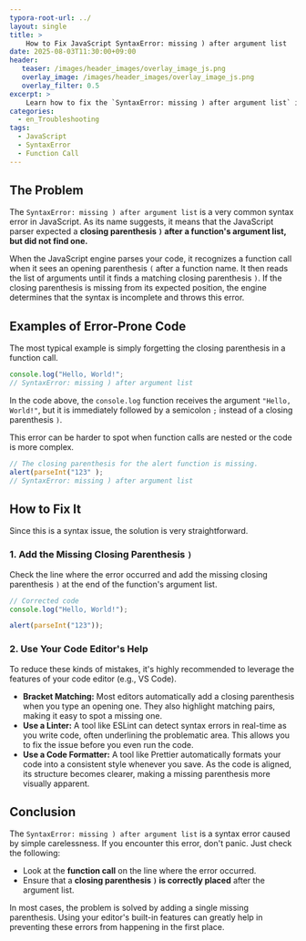 ```yaml
---
typora-root-url: ../
layout: single
title: >
    How to Fix JavaScript SyntaxError: missing ) after argument list
date: 2025-08-03T11:30:00+09:00
header:
   teaser: /images/header_images/overlay_image_js.png
   overlay_image: /images/header_images/overlay_image_js.png
   overlay_filter: 0.5
excerpt: >
    Learn how to fix the `SyntaxError: missing ) after argument list` in JavaScript, a common error caused by forgetting to add a closing parenthesis `)` after a function's argument list.
categories:
  - en_Troubleshooting
tags:
  - JavaScript
  - SyntaxError
  - Function Call
---
```


## The Problem

The `SyntaxError: missing ) after argument list` is a very common syntax error in JavaScript. As its name suggests, it means that the JavaScript parser expected a **closing parenthesis `)` after a function's argument list, but did not find one.**

When the JavaScript engine parses your code, it recognizes a function call when it sees an opening parenthesis `(` after a function name. It then reads the list of arguments until it finds a matching closing parenthesis `)`. If the closing parenthesis is missing from its expected position, the engine determines that the syntax is incomplete and throws this error.

## Examples of Error-Prone Code

The most typical example is simply forgetting the closing parenthesis in a function call.

```javascript
console.log("Hello, World!";
// SyntaxError: missing ) after argument list
```

In the code above, the `console.log` function receives the argument `"Hello, World!"`, but it is immediately followed by a semicolon `;` instead of a closing parenthesis `)`.

This error can be harder to spot when function calls are nested or the code is more complex.

```javascript
// The closing parenthesis for the alert function is missing.
alert(parseInt("123" ); 
// SyntaxError: missing ) after argument list
```

## How to Fix It

Since this is a syntax issue, the solution is very straightforward.

### 1. Add the Missing Closing Parenthesis `)`

Check the line where the error occurred and add the missing closing parenthesis `)` at the end of the function's argument list.

```javascript
// Corrected code
console.log("Hello, World!");

alert(parseInt("123"));
```

### 2. Use Your Code Editor's Help

To reduce these kinds of mistakes, it's highly recommended to leverage the features of your code editor (e.g., VS Code).

-   **Bracket Matching:** Most editors automatically add a closing parenthesis when you type an opening one. They also highlight matching pairs, making it easy to spot a missing one.
-   **Use a Linter:** A tool like ESLint can detect syntax errors in real-time as you write code, often underlining the problematic area. This allows you to fix the issue before you even run the code.
-   **Use a Code Formatter:** A tool like Prettier automatically formats your code into a consistent style whenever you save. As the code is aligned, its structure becomes clearer, making a missing parenthesis more visually apparent.

## Conclusion

The `SyntaxError: missing ) after argument list` is a syntax error caused by simple carelessness. If you encounter this error, don't panic. Just check the following:

-   Look at the **function call** on the line where the error occurred.
-   Ensure that a **closing parenthesis `)` is correctly placed** after the argument list.

In most cases, the problem is solved by adding a single missing parenthesis. Using your editor's built-in features can greatly help in preventing these errors from happening in the first place.

